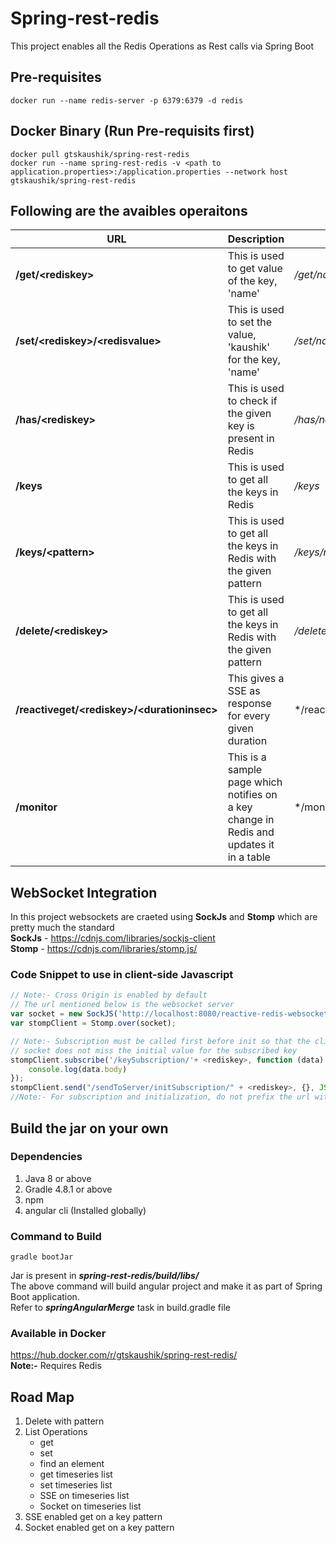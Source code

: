 # Spring-rest-redis
This project enables all the Redis Operations as Rest calls via Spring Boot

## Pre-requisites
```shell
docker run --name redis-server -p 6379:6379 -d redis
```

## Docker Binary (Run Pre-requisits first)
```shell
docker pull gtskaushik/spring-rest-redis
docker run --name spring-rest-redis -v <path to application.properties>:/application.properties --network host gtskaushik/spring-rest-redis
```

## Following are the avaibles operaitons
URL | Description | Example
--- | --- | ---
**/get/\<rediskey\>** | This is used to get value of the key, 'name' | */get/name*
**/set/\<rediskey\>/\<redisvalue\>** | This is used to set the value, 'kaushik' for the key, 'name' | */set/name/kaushik*
**/has/\<rediskey\>** | This is used to check if the given key is present in Redis | */has/name*
**/keys** | This is used to get all the keys in Redis | */keys*
**/keys/\<pattern\>** | This is used to get all the keys in Redis with the given pattern | */keys/na**
**/delete/\<rediskey\>** | This is used to get all the keys in Redis with the given pattern | */delete/name*
**/reactiveget/\<rediskey\>/\<durationinsec\>** | This gives a SSE as response for every given duration | */reactiveget/name/2
**/monitor** | This is a sample page which notifies on a key change in Redis and updates it in a table | */monitor

## WebSocket Integration
In this project websockets are craeted using **SockJs** and **Stomp** which are pretty much the standard<br>
**SockJs** - https://cdnjs.com/libraries/sockjs-client <br>
**Stomp** - https://cdnjs.com/libraries/stomp.js/

### Code Snippet to use in client-side Javascript
```javascript
// Note:- Cross Origin is enabled by default
// The url mentioned below is the websocket server
var socket = new SockJS('http://localhost:8080/reactive-redis-websocket');
var stompClient = Stomp.over(socket);

// Note:- Subscription must be called first before init so that the client side of the
// socket does not miss the initial value for the subscribed key
stompClient.subscribe('/keySubscription/'+ <rediskey>, function (data) {
    console.log(data.body)
});
stompClient.send("/sendToServer/initSubscription/" + <rediskey>, {}, JSON.stringify({}));
//Note:- For subscription and initialization, do not prefix the url with domain url
```

## Build the jar on your own
### Dependencies
1. Java 8 or above
2. Gradle 4.8.1 or above
3. npm
4. angular cli (Installed globally)
### Command to Build
```shell
gradle bootJar
```
Jar is present in ***spring-rest-redis/build/libs/*** <br>
The above command will build angular project and make it as part of Spring Boot application.<br>
Refer to ***springAngularMerge*** task in build.gradle file
### Available in Docker
https://hub.docker.com/r/gtskaushik/spring-rest-redis/ <br>
**Note:-** Requires Redis

## Road Map
1. Delete with pattern
2. List Operations
    * get
    * set
    * find an element
    * get timeseries list
    * set timeseries list
    * SSE on timeseries list
    * Socket on timeseries list
3. SSE enabled get on a key pattern
4. Socket enabled get on a key pattern




